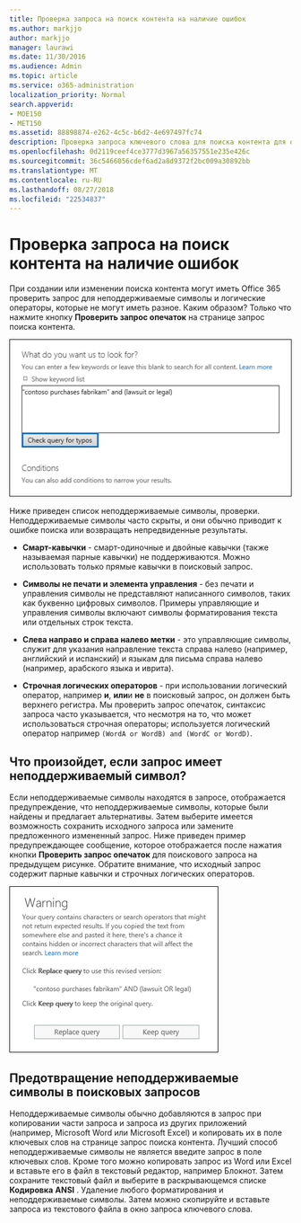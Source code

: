 ```yaml
---
title: Проверка запроса на поиск контента на наличие ошибок
ms.author: markjjo
author: markjjo
manager: laurawi
ms.date: 11/30/2016
ms.audience: Admin
ms.topic: article
ms.service: o365-administration
localization_priority: Normal
search.appverid:
- MOE150
- MET150
ms.assetid: 88898874-e262-4c5c-b6d2-4e697497fc74
description: Проверка запроса ключевого слова для поиска контента для ошибки и опечатки, такие как неподдерживаемые символы и строчные логические операторы, прежде чем выполнять поиск. Если мы найти ошибку, будет рекомендуется измененный запрос.
ms.openlocfilehash: 0d2119ceef4ce3777d3967a56357551e235e426c
ms.sourcegitcommit: 36c5466056cdef6ad2a8d9372f2bc009a30892bb
ms.translationtype: MT
ms.contentlocale: ru-RU
ms.lasthandoff: 08/27/2018
ms.locfileid: "22534837"
---
```

# <a name="check-your-content-search-query-for-errors"></a>Проверка запроса на поиск контента на наличие ошибок

При создании или изменении поиска контента могут иметь Office 365 проверить запрос для неподдерживаемые символы и логические операторы, которые не могут иметь разное. Каким образом? Только что нажмите кнопку **Проверить запрос опечаток** на странице запрос поиска контента. 
  
![Нажмите кнопку «Автоматически проверять запроса опечаток» Проверка запроса поиска для неподдерживаемые символы](media/e5314306-cfb2-481d-9b5c-13ce658156e7.png)
  
Ниже приведен список неподдерживаемые символы, проверки. Неподдерживаемые символы часто скрыты, и они обычно приводит к ошибке поиска или возвращать непредвиденные результаты.
  
- **Смарт-кавычки** - смарт-одиночные и двойные кавычки (также называемая парные кавычки) не поддерживаются. Можно использовать только прямые кавычки в поисковый запрос. 
    
- **Символы не печати и элемента управления** - без печати и управления символы не представляют написанного символов, таких как буквенно цифровых символов. Примеры управляющие и управления символы включают символы форматирования текста или отдельных строк текста. 
    
- **Слева направо и справа налево метки** - это управляющие символы, служит для указания направление текста справа налево (например, английский и испанский) и языкам для письма справа налево (например, арабского языка и иврита).
    
- **Строчная логических операторов** - при использовании логический оператор, например **и**, **или**и **не** в поисковый запрос, он должен быть верхнего регистра. Мы проверить запрос опечаток, синтаксис запроса часто указывается, что несмотря на то, что может использоваться строчная операторы; используется логический оператор например `(WordA or WordB) and (WordC or WordD)`.
    
## <a name="what-happens-if-a-query-has-an-unsupported-character"></a>Что произойдет, если запрос имеет неподдерживаемый символ?

Если неподдерживаемые символы находятся в запросе, отображается предупреждение, что неподдерживаемые символы, которые были найдены и предлагает альтернативы. Затем выберите имеется возможность сохранить исходного запроса или замените предложенного измененный запрос. Ниже приведен пример предупреждающее сообщение, которое отображается после нажатия кнопки **Проверить запрос опечаток** для поискового запроса на предыдущем рисунке. Обратите внимание, что исходный запрос содержит парные кавычки и строчных логических операторов. 
  
![Предупреждение отображается с предлагаемые исправления для запроса](media/23214b30-8e52-412c-bd80-63fb1b3ed52d.png)
  
## <a name="how-to-prevent-unsupported-characters-in-your-search-queries"></a>Предотвращение неподдерживаемые символы в поисковых запросов

Неподдерживаемые символы обычно добавляются в запрос при копировании части запроса и запроса из других приложений (например, Microsoft Word или Microsoft Excel) и копировать их в поле ключевых слов на странице запрос поиска контента. Лучший способ неподдерживаемые символы не является введите запрос в поле ключевых слов. Кроме того можно копировать запрос из Word или Excel и вставьте его в файл в текстовый редактор, например Блокнот. Затем сохраните текстовый файл и выберите в раскрывающемся списке **Кодировка** **ANSI** . Удаление любого форматирования и неподдерживаемые символы. Затем можно скопируйте и вставьте запроса из текстового файла в окно запроса ключевого слова. 
